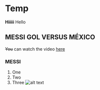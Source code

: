 # Temp
**Hiiiii** 
Hello
## MESSI GOL VERSUS MÉXICO
~~You~~ can watch the video [here](https://www.youtube.com/watch?v=9hll4vNTyCA)
### MESSI
1. One
2. Two
3. Three
![alt text](https://raw.githubusercontent.com/carpentries/carpentries.org/main/images/TheCarpentries-opengraph.png "Carpentries logo")
